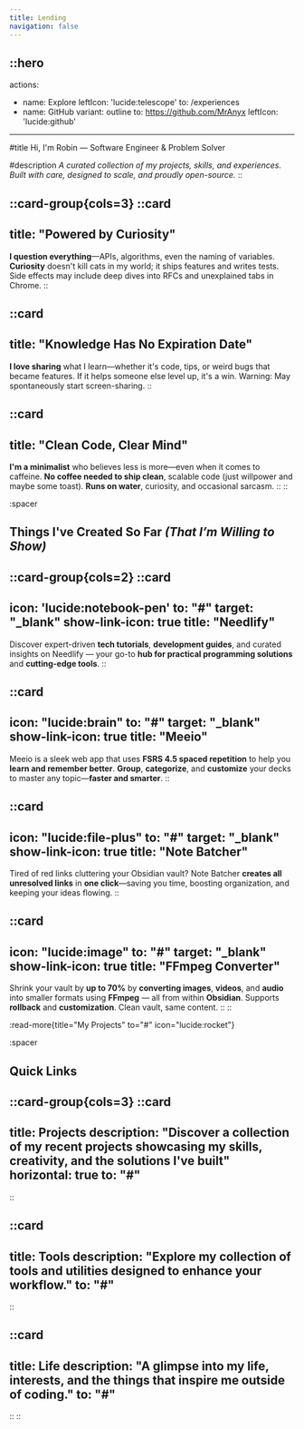 ```yaml
---
title: Lending
navigation: false
---
```


::hero
---
actions:
 - name: Explore
   leftIcon: 'lucide:telescope'
   to: /experiences
 - name: GitHub
   variant: outline
   to: https://github.com/MrAnyx
   leftIcon: 'lucide:github'
---

#title
Hi, I'm Robin — Software Engineer & Problem Solver

#description
_A curated collection of my projects, skills, and experiences. Built with care, designed to scale, and proudly open-source._
::

::card-group{cols=3}
  ::card
  ---
  title: "Powered by Curiosity"
  ---
  **I question everything**—APIs, algorithms, even the naming of variables. **Curiosity** doesn't kill cats in my world; it ships features and writes tests. Side effects may include deep dives into RFCs and unexplained tabs in Chrome.
  ::

  ::card
  ---
  title: "Knowledge Has No Expiration Date"
  ---
  **I love sharing** what I learn—whether it's code, tips, or weird bugs that became features. If it helps someone else level up, it's a win. Warning: May spontaneously start screen-sharing.
  ::

  ::card
  ---
  title: "Clean Code, Clear Mind"
  ---
  **I'm a minimalist** who believes less is more—even when it comes to caffeine. **No coffee needed to ship clean**, scalable code (just willpower and maybe some toast). **Runs on water**, curiosity, and occasional sarcasm.
  ::
::

:spacer

<h2>Things I've Created So Far <i class="text-gray-500 text-base">(That I’m Willing to Show)</i></h2>

::card-group{cols=2}
  ::card
  ---
  icon: 'lucide:notebook-pen'
  to: "#"
  target: "_blank"
  show-link-icon: true
  title: "Needlify"
  ---
  Discover expert-driven **tech tutorials**, **development guides**, and curated insights on Needlify — your go-to **hub for practical programming solutions** and **cutting-edge tools**.
  ::

  ::card
  ---
  icon: "lucide:brain"
  to: "#"
  target: "_blank"
  show-link-icon: true
  title: "Meeio"
  ---
  Meeio is a sleek web app that uses **FSRS 4.5 spaced repetition** to help you **learn and remember better**. **Group**, **categorize**, and **customize** your decks to master any topic—**faster and smarter**.
  ::

  ::card
  ---
  icon: "lucide:file-plus"
  to: "#"
  target: "_blank"
  show-link-icon: true
  title: "Note Batcher"
  ---
  Tired of red links cluttering your Obsidian vault? Note Batcher **creates all unresolved links** in **one click**—saving you time, boosting organization, and keeping your ideas flowing.
  ::

  ::card
  ---
  icon: "lucide:image"
  to: "#"
  target: "_blank"
  show-link-icon: true
  title: "FFmpeg Converter"
  ---
  Shrink your vault by **up to 70%** by **converting images**, **videos**, and **audio** into smaller formats using **FFmpeg** — all from within **Obsidian**. Supports **rollback** and **customization**. Clean vault, same content.
  ::
::

:read-more{title="My Projects" to="#" icon="lucide:rocket"}

:spacer

## Quick Links

::card-group{cols=3}
  ::card
  ---
  title: Projects
  description: "Discover a collection of my recent projects showcasing my skills, creativity, and the solutions I've built"
  horizontal: true
  to: "#"
  ---
  ::

  ::card
  ---
  title: Tools
  description: "Explore my collection of tools and utilities designed to enhance your workflow."
  to: "#"
  ---
  ::

  ::card
  ---
  title: Life
  description: "A glimpse into my life, interests, and the things that inspire me outside of coding."
  to: "#"
  ---
  ::
::
